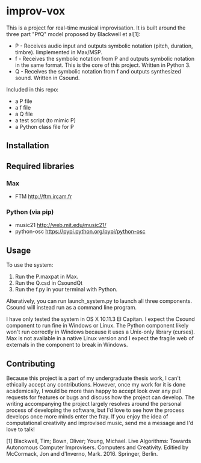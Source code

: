 # improv-vox

This is a project for real-time musical improvisation. It is built around the three part "PfQ" model proposed by Blackwell et al[1]:

* P - Receives audio input and outputs symbolic notation (pitch, duration, timbre). Iimplemented in Max/MSP.
* f - Receives the symbolic notation from P and outputs symbolic notation in the same format. This is the core of this project. Written in Python 3.
* Q - Receives the symbolic notation from f and outputs synthesized sound. Written in Csound.

Included in this repo:
* a P file
* a f file
* a Q file
* a test script (to mimic P)
* a Python class file for P

## Installation

## Required libraries

### Max

* FTM http://ftm.ircam.fr

### Python (via pip)

* music21 http://web.mit.edu/music21/
* python-osc https://pypi.python.org/pypi/python-osc

## Usage

To use the system:

1.  Run the P.maxpat in Max.
2.  Run the Q.csd in CsoundQt
3.  Run the f.py in your terminal with Python.

Alteratively, you can run launch_system.py to launch all three components. Csound will instead run as a command line program.

I have only tested the system in OS X 10.11.3 El Capitan. I expect the Csound component to run fine in Windows or Linux. The Python component likely won't run correctly in Windows because it uses a Unix-only library (curses). Max is not available in a native Linux version and I expect the fragile web of externals in the component to break in Windows.

## Contributing

Because this project is a part of my undergraduate thesis work, I can't ethically accept any contributions. However, once my work for it is done academically, I would be more than happy to accept look over any pull requests for features or bugs and discuss how the project can develop. The writing accompanying the project largely resolves around the personal process of developing the software, but I'd love to see how the process develops once more minds enter the fray. If you enjoy the idea of computational creativity and improvised music, send me a message and I'd love to talk!

[1] Blackwell, Tim; Bown, Oliver; Young, Michael. Live Algorithms: Towards Autonomous Computer Improvisers. Computers and Creativity. Editied by McCormack, Jon and d'Inverno, Mark. 2016. Springer, Berlin.
